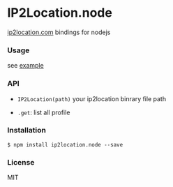 
IP2Location.node
=======================

[ip2location.com](http://www.ip2location.com/) bindings for nodejs

### Usage

see [example](example.js)

### API

* `IP2Location(path)` your ip2location binrary file path

* `.get`: list all profile

### Installation

```
$ npm install ip2location.node --save
```

### License

MIT